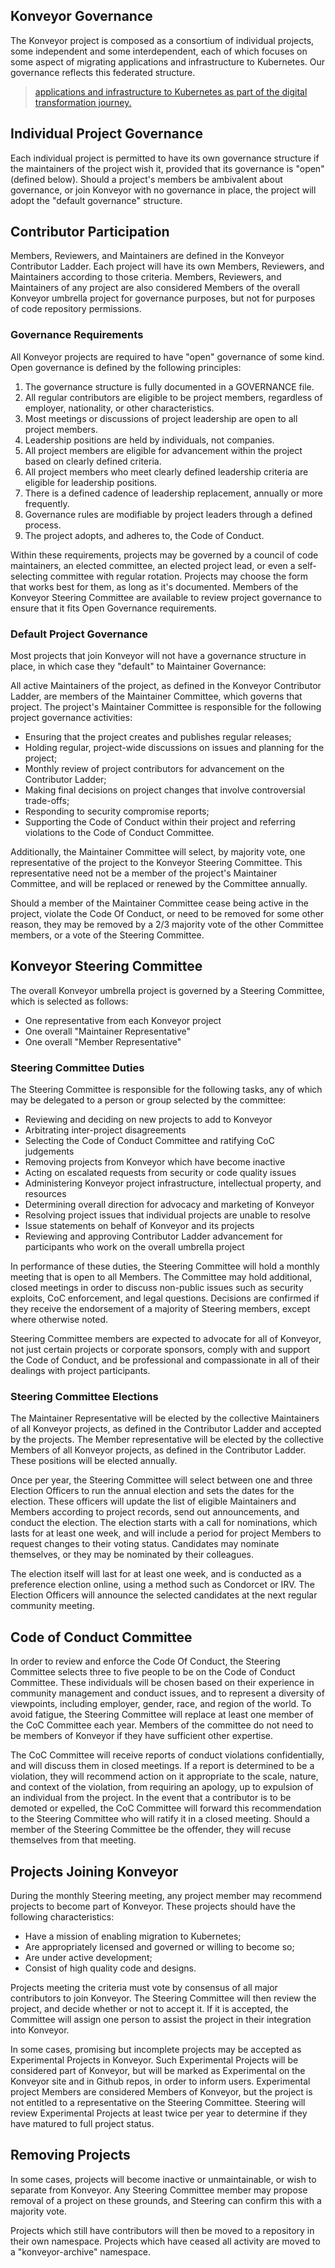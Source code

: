 ## Konveyor Governance

The Konveyor project is composed as a consortium of individual projects, some independent and some interdependent, each of which focuses on some aspect of migrating applications and infrastructure to Kubernetes.  Our governance reflects this federated structure.
> [applications and infrastructure to Kubernetes as part of the digital transformation journey.](/V58GR-aeRrWhxzJBxAo9tw)

## Individual Project Governance

Each individual project is permitted to have its own governance structure if the maintainers of the project wish it, provided that its governance is "open" (defined below).  Should a project's members be ambivalent about governance, or join Konveyor with no governance in place, the project will adopt the "default governance" structure.

## Contributor Participation

Members, Reviewers, and Maintainers are defined in the Konveyor Contributor Ladder.  Each project will have its own Members, Reviewers, and Maintainers according to those criteria.  Members, Reviewers, and Maintainers of any project are also considered Members of the overall Konveyor umbrella project for governance purposes, but not for purposes of code repository permissions.  

### Governance Requirements

All Konveyor projects are required to have "open" governance of some kind.  Open governance is defined by the following principles:

1. The governance structure is fully documented in a GOVERNANCE file.
2. All regular contributors are eligible to be project members, regardless of employer, nationality, or other characteristics.
3. Most meetings or discussions of project leadership are open to all project members.
4. Leadership positions are held by individuals, not companies.
5. All project members are eligible for advancement within the project based on clearly defined criteria.
6. All project members who meet clearly defined leadership criteria are eligible for leadership positions.
7. There is a defined cadence of leadership replacement, annually or more frequently.
8. Governance rules are modifiable by project leaders through a defined process.
9. The project adopts, and adheres to, the Code of Conduct.

Within these requirements, projects may be governed by a council of code maintainers, an elected committee, an elected project lead, or even a self-selecting committee with regular rotation.  Projects may choose the form that works best for them, as long as it's documented.  Members of the Konveyor Steering Committee are available to review project governance to ensure that it fits Open Governance requirements.

### Default Project Governance

Most projects that join Konveyor will not have a governance structure in place, in which case they "default" to Maintainer Governance:

All active Maintainers of the project, as defined in the Konveyor Contributor Ladder, are members of the Maintainer Committee, which governs that project.  The project's Maintainer Committee is responsible for the following project governance activities:

* Ensuring that the project creates and publishes regular releases;
* Holding regular, project-wide discussions on issues and planning for the project;
* Monthly review of project contributors for advancement on the Contributor Ladder;
* Making final decisions on project changes that involve controversial trade-offs;
* Responding to security compromise reports;
* Supporting the Code of Conduct within their project and referring violations to the Code of Conduct Committee.

Additionally, the Maintainer Committee will select, by majority vote, one representative of the project to the Konveyor Steering Committee.  This representative need not be a member of the project's Maintainer Committee, and will be replaced or renewed by the Committee annually.

Should a member of the Maintainer Committee cease being active in the project, violate the Code Of Conduct, or need to be removed for some other reason, they may be removed by a 2/3 majority vote of the other Committee members, or a vote of the Steering Committee.

## Konveyor Steering Committee

The overall Konveyor umbrella project is governed by a Steering Committee, which is selected as follows:

* One representative from each Konveyor project
* One overall "Maintainer Representative"
* One overall "Member Representative"

### Steering Committee Duties

The Steering Committee is responsible for the following tasks, any of which may be delegated to a person or group selected by the committee:

* Reviewing and deciding on new projects to add to Konveyor
* Arbitrating inter-project disagreements
* Selecting the Code of Conduct Committee and ratifying CoC judgements
* Removing projects from Konveyor which have become inactive
* Acting on escalated requests from security or code quality issues
* Administering Konveyor project infrastructure, intellectual property, and resources
* Determining overall direction for advocacy and marketing of Konveyor
* Resolving project issues that individual projects are unable to resolve
* Issue statements on behalf of Konveyor and its projects
* Reviewing and approving Contributor Ladder advancement for participants who work on the overall umbrella project

In performance of these duties, the Steering Committee will hold a monthly meeting that is open to all Members.  The Committee may hold additional, closed meetings in order to discuss non-public issues such as security exploits, CoC enforcement, and legal questions.  Decisions are confirmed if they receive the endorsement of a majority of Steering members, except where otherwise noted.

Steering Committee members are expected to advocate for all of Konveyor, not just certain projects or corporate sponsors, comply with and support the Code of Conduct, and be professional and compassionate in all of their dealings with project participants.

### Steering Committee Elections

The Maintainer Representative will be elected by the collective Maintainers of all Konveyor projects, as defined in the Contributor Ladder and accepted by the projects.  The Member representative will be elected by the collective Members of all Konveyor projects, as defined in the Contributor Ladder.  These positions will be elected annually.

Once per year, the Steering Committee will select between one and three Election Officers to run the annual election and sets the dates for the election.  These officers will update the list of eligible Maintainers and Members according to project records, send out announcements, and conduct the election.  The election starts with a call for nominations, which lasts for at least one week, and will include a period for project Members to request changes to their voting status. Candidates may nominate themselves, or they may be nominated by their colleagues. 

The election itself will last for at least one week, and is conducted as a preference election online, using a method such as Condorcet or IRV.  The Election Officers will announce the selected candidates at the next regular community meeting.

## Code of Conduct Committee

In order to review and enforce the Code Of Conduct, the Steering Committee selects three to five people to be on the Code of Conduct Committee.  These individuals will be chosen based on their experience in community management and conduct issues, and to represent a diversity of viewpoints, including employer, gender, race, and region of the world.  To avoid fatigue, the Steering Committee will replace at least one member of the CoC Committee each year.  Members of the committee do not need to be members of Konveyor if they have sufficient other expertise.

The CoC Committee will receive reports of conduct violations confidentially, and will discuss them in closed meetings.  If a report is determined to be a violation, they will recommend action on it appropriate to the scale, nature, and context of the violation, from requiring an apology, up to expulsion of an individual from the project.  In the event that a contributor is to be demoted or expelled, the CoC Committee will forward this recommendation to the Steering Committee who will ratify it in a closed meeting.  Should a member of the Steering Committee be the offender, they will recuse themselves from that meeting.

## Projects Joining Konveyor

During the monthly Steering meeting, any project member may recommend projects to become part of Konveyor.  These projects should have the following characteristics:

* Have a mission of enabling migration to Kubernetes;
* Are appropriately licensed and governed or willing to become so;
* Are under active development;
* Consist of high quality code and designs.

Projects meeting the criteria must vote by consensus of all major contributors to join Konveyor.  The Steering Committee will then review the project, and decide whether or not to accept it.  If it is accepted, the Committee will assign one person to assist the project in their integration into Konveyor.

In some cases, promising but incomplete projects may be accepted as Experimental Projects in Konveyor.  Such Experimental Projects will be considered part of Konveyor, but will be marked as Experimental on the Konveyor site and in Github repos, in order to inform users.  Experimental project Members are considered Members of Konveyor, but the project is not entitled to a representative on the Steering Committee.  Steering will review Experimental Projects at least twice per year to determine if they have matured to full project status.

## Removing Projects

In some cases, projects will become inactive or unmaintainable, or wish to separate from Konveyor. Any Steering Committee member may propose removal of a project on these grounds, and Steering can confirm this with a majority vote.

Projects which still have contributors will then be moved to a repository in their own namespace.  Projects which have ceased all activity are moved to a "konveyor-archive" namespace.
